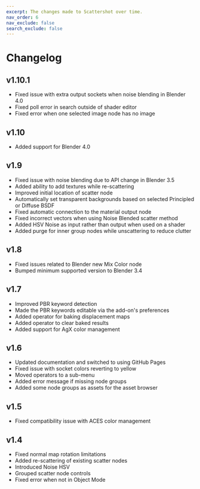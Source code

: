 ```yaml
---
excerpt: The changes made to Scattershot over time.
nav_order: 6
nav_exclude: false
search_exclude: false
---
```


# Changelog

## v1.10.1
- Fixed issue with extra output sockets when noise blending in Blender 4.0
- Fixed poll error in search outside of shader editor
- Fixed error when one selected image node has no image

## v1.10
- Added support for Blender 4.0

## v1.9
- Fixed issue with noise blending due to API change in Blender 3.5
- Added ability to add textures while re-scattering
- Improved initial location of scatter node
- Automatically set transparent backgrounds based on selected Principled or Diffuse BSDF
- Fixed automatic connection to the material output node
- Fixed incorrect vectors when using Noise Blended scatter method
- Added HSV Noise as input rather than output when used on a shader
- Added purge for inner group nodes while unscattering to reduce clutter

## v1.8
- Fixed issues related to Blender new Mix Color node
- Bumped minimum supported version to Blender 3.4

## v1.7
- Improved PBR keyword detection
- Made the PBR keywords editable via the add-on's preferences
- Added operator for baking displacement maps
- Added operator to clear baked results
- Added support for AgX color management

## v1.6
- Updated documentation and switched to using GitHub Pages
- Fixed issue with socket colors reverting to yellow
- Moved operators to a sub-menu
- Added error message if missing node groups
- Added some node groups as assets for the asset browser

## v1.5
- Fixed compatibility issue with ACES color management

## v1.4
- Fixed normal map rotation limitations
- Added re-scattering of existing scatter nodes
- Introduced Noise HSV
- Grouped scatter node controls
- Fixed error when not in Object Mode